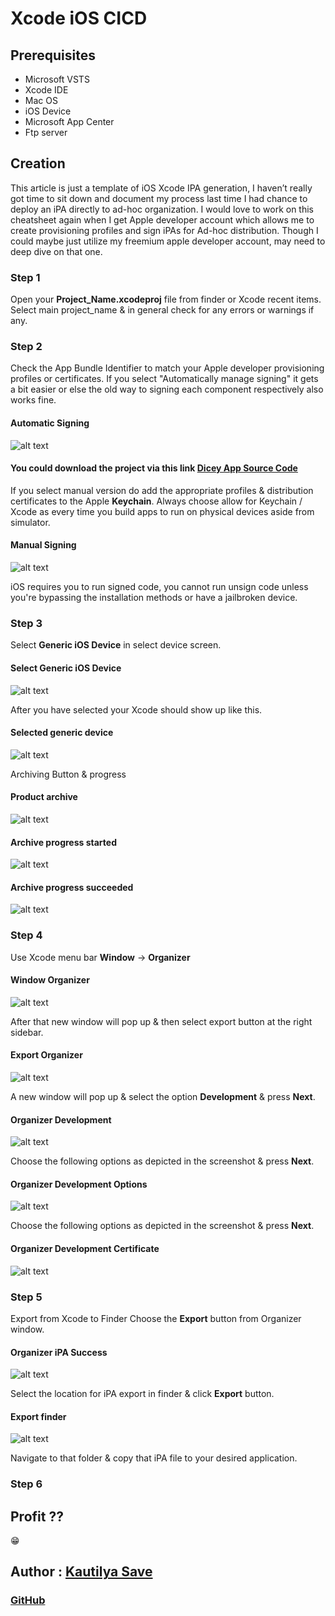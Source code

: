 # Xcode iOS CICD

## Prerequisites

* Microsoft VSTS
* Xcode IDE
* Mac OS
* iOS Device
* Microsoft App Center
* Ftp server

## Creation
This article is just a template of iOS Xcode IPA generation, I haven’t really got time to sit down and document my process last time I had chance to deploy an iPA directly to ad-hoc organization. I would love to work on this cheatsheet again when I get Apple developer account which allows me to create provisioning profiles and sign iPAs for Ad-hoc distribution.
Though I could maybe just utilize my freemium apple developer account, may need to deep dive on that one.

### Step 1

Open your **Project_Name.xcodeproj** file from finder or Xcode recent items.
Select main project_name & in general check for any errors or warnings if any.

### Step 2

Check the App Bundle Identifier to match your Apple developer provisioning profiles or certificates.
If you select "Automatically manage signing" it gets a bit easier or else the old way to signing each component
respectively also works fine.

#### Automatic Signing

![alt text][image]

[image]: iOSiPAAssets/automatic_Signing.png "Automatic Signing Kautilya"

#### You could download the project via this link [Dicey App Source Code](https://github.com/SensehacK/Dicey)

If you select manual version do add the appropriate profiles & distribution certificates to the Apple **Keychain**.
Always choose allow for Keychain / Xcode as every time you build apps to run on physical devices aside from simulator.

#### Manual Signing

![alt text][image2]

[image2]: iOSiPAAssets/manual_Signing.png "Manual Signing Kautilya"

iOS requires you to run signed code, you cannot run unsign code unless you're bypassing the installation methods or have a jailbroken device.

### Step 3

Select **Generic iOS Device** in select device screen.

#### Select Generic iOS Device

![alt text][image3]

[image3]: iOSiPAAssets/select_Generic_iOS_Device.png "select_Generic_iOS_Device Kautilya"

After you have selected your Xcode should show up like this.

#### Selected generic device

![alt text][image4]

[image4]: iOSiPAAssets/selected_generic_device.png "selected generic device Kautilya"

Archiving Button & progress

#### Product archive

![alt text][image5]

[image5]: iOSiPAAssets/product_archive.png "product_archive Kautilya"

#### Archive progress started

![alt text][image6]

[image6]: iOSiPAAssets/archive_progress.png "archive_progress Kautilya"

#### Archive progress succeeded

![alt text][image7]

[image7]: iOSiPAAssets/archive_successful.png "archive_progress succeeded Kautilya"

### Step 4

Use Xcode menu bar **Window** -> **Organizer**

#### Window Organizer

![alt text][image8]

[image8]: iOSiPAAssets/window_organizer.png "window_organizer Kautilya"

After that new window will pop up & then select export button at the right sidebar.

#### Export Organizer

![alt text][image9]

[image9]: iOSiPAAssets/export_organizer.png "export_organizer Kautilya"

A new window will pop up & select the option **Development** & press **Next**.

#### Organizer Development

![alt text][image10.a]

[image10.a]: iOSiPAAssets/organizer_development.png "organizer_development Kautilya"

Choose the following options as depicted in the screenshot & press **Next**.

#### Organizer Development Options

![alt text][image10.b]

[image10.b]: iOSiPAAssets/organizer_development_options.png "organizer_development_options Kautilya"

Choose the following options as depicted in the screenshot & press **Next**.

#### Organizer Development Certificate

![alt text][image11]

[image11]: iOSiPAAssets/organizer_development_certificate.png "organizer_development_certificate Kautilya"

### Step 5

Export from Xcode to Finder
Choose the **Export** button from Organizer window.

#### Organizer iPA Success

![alt text][image12]

[image12]: iOSiPAAssets/organizer_ipa_success.png "organizer_ipa_success Kautilya"

Select the location for iPA export in finder & click **Export** button.

#### Export finder

![alt text][image13]

[image13]: iOSiPAAssets/export_finder.png "export_finder Kautilya"

Navigate to that folder & copy that iPA file to your desired application.

### Step 6

## Profit ??

:grin:

## Author : [Kautilya Save](https://kautilya.design/)

### [GitHub](https://github.com/SensehacK)